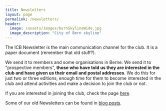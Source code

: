 ```yaml
---
title: Newsletters
layout: page
permalink: /newsletters/
header:
  image: /assets/images/bernSkylineWide.jpg
  image_description: "City of Bern skyline"
---
```


The ICB Newsletter is the main communication channel for the club. It is a paper document (remember that old stuff?). 

We send it to members and some organisations in Berne. We send it to "prospective members", **those who have told us they are interested in the club and have given us their email and postal addresses**. We do this for just two or three editions, enough time for them to become interested in the club and attend activities and make a decision to join the club or not. 

If you are interested in joining the club, check the page [here](/join/).

Some of our old Newsletters can be found in [blog posts](/category/club/newsletters/).

 

